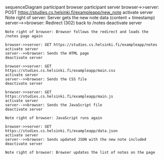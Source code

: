 sequenceDiagram
    participant browser
    participant server
    browser->>server: POST https://studies.cs.helsinki.fi/exampleapp/new_note
    activate server
    Note right of server: Server gets the new note data (content + timestamp)
    server-->>browser: Redirect (302) back to /notes
    deactivate server

    Note right of browser: Browser follows the redirect and loads the /notes page again

    browser->>server: GET https://studies.cs.helsinki.fi/exampleapp/notes
    activate server
    server-->>browser: Sends the HTML page
    deactivate server

    browser->>server: GET https://studies.cs.helsinki.fi/exampleapp/main.css
    activate server
    server-->>browser: Sends the CSS file
    deactivate server

    browser->>server: GET https://studies.cs.helsinki.fi/exampleapp/main.js
    activate server
    server-->>browser: Sends the JavaScript file
    deactivate server

    Note right of browser: JavaScript runs again

    browser->>server: GET https://studies.cs.helsinki.fi/exampleapp/data.json
    activate server
    server-->>browser: Sends updated JSON with the new note included
    deactivate server

    Note right of browser: Browser updates the list of notes on the page
